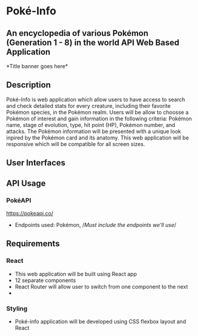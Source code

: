 # Poké-Info

## An encyclopedia of various Pokémon (Generation 1 - 8) in the world API Web Based Application

\*Title banner goes here\*

## Description

Poké-Info is web application which allow users to have access to search and check detailed stats for every creature, including their favorite Pokémon species, in the Pokémon realm. Users will be allow to choosse a Pokémon of interest and gain information in the following criteria: Pokémon name, stage of evolution, type, hit point (HP), Pokémon number, and attacks. The Pokémon information will be presented with a unique look inpired by the Pokémon card and its anatomy. This web application will be responsive which will be compatible for all screen sizes. 

## User Interfaces

## API Usage

### PokéAPI 

https://pokeapi.co/

- Endpoints used: Pokémon, /*Must include the endpoints we'll use*/

## Requirements

### React
- This web application will be built using React app
- 12 separate components 
- React Router will allow user to switch from one component to the next
- 

### Styling
- Poké-info application will be developed using CSS flexbox layout and React
